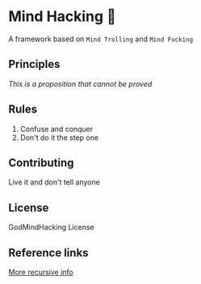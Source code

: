 # Mind Hacking :goat:
A framework based on `Mind Trolling` and `Mind Fucking`

## Principles
*This is a proposition that cannot be proved*

## Rules
1. Confuse and conquer
2. Don't do it the step one

## Contributing
Live it and don't tell anyone

## License
GodMindHacking License

## Reference links
[More recursive info](https://github.com/afforeroc/mind-hacking)
